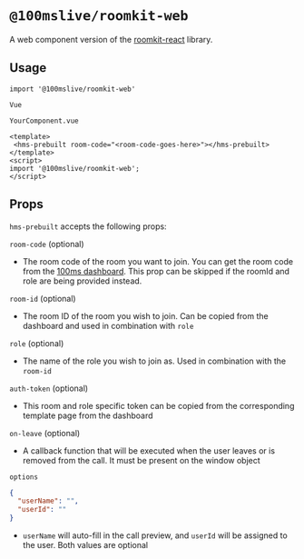 # `@100mslive/roomkit-web`

A web component version of the [roomkit-react](https://www.100ms.live/docs/javascript/v2/quickstart/prebuilt-quickstart) library.

## Usage

```
import '@100mslive/roomkit-web'

Vue

YourComponent.vue

<template>
 <hms-prebuilt room-code="<room-code-goes-here>"></hms-prebuilt>
</template>
<script>
import '@100mslive/roomkit-web';
</script>
```

## Props

`hms-prebuilt` accepts the following props:

`room-code` (optional)

- The room code of the room you want to join. You can get the room code from the [100ms dashboard](https://dashboard.100ms.live). This prop can be skipped if the roomId and role are being provided instead.

`room-id` (optional)

- The room ID of the room you wish to join. Can be copied from the dashboard and used in combination with `role`

`role` (optional)

- The name of the role you wish to join as. Used in combination with the `room-id`

`auth-token` (optional)

- This room and role specific token can be copied from the corresponding template page from the dashboard

`on-leave` (optional)

- A callback function that will be executed when the user leaves or is removed from the call. It must be present on the window object

`options`

```json
{
  "userName": "",
  "userId": ""
}
```

- `userName` will auto-fill in the call preview, and `userId` will be assigned to the user. Both values are optional
